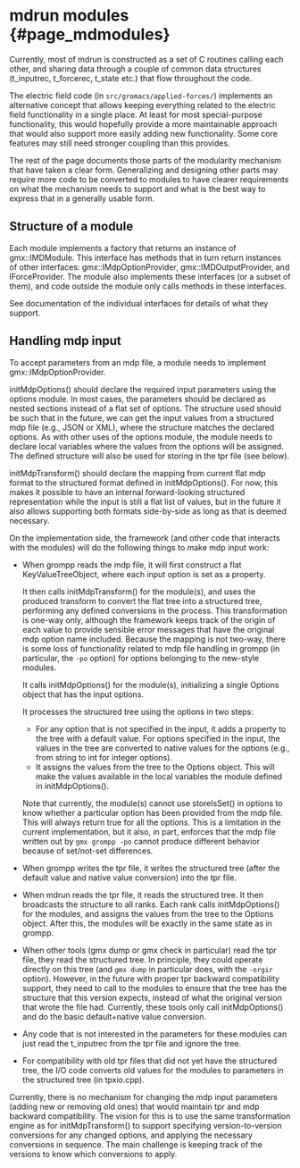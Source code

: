 mdrun modules {#page_mdmodules}
=============

Currently, most of mdrun is constructed as a set of C routines calling each
other, and sharing data through a couple of common data structures (t_inputrec,
t_forcerec, t_state etc.) that flow throughout the code.

The electric field code (in `src/gromacs/applied-forces/`) implements an
alternative concept that allows keeping everything related to the electric
field functionality in a single place.  At least for most special-purpose
functionality, this would hopefully provide a more maintainable approach that
would also support more easily adding new functionality.  Some core features
may still need stronger coupling than this provides.

The rest of the page documents those parts of the modularity mechanism that
have taken a clear form.  Generalizing and designing other parts may require
more code to be converted to modules to have clearer requirements on what the
mechanism needs to support and what is the best way to express that in a
generally usable form.

Structure of a module
---------------------

Each module implements a factory that returns an instance of gmx::IMDModule.
This interface has methods that in turn return instances of other interfaces:
gmx::IMdpOptionProvider, gmx::IMDOutputProvider, and IForceProvider.
The module also implements these interfaces (or a subset of them), and code
outside the module only calls methods in these interfaces.

See documentation of the individual interfaces for details of what they
support.

Handling mdp input
------------------

To accept parameters from an mdp file, a module needs to implement
gmx::IMdpOptionProvider.

initMdpOptions() should declare the required input parameters using the options
module.  In most cases, the parameters should be declared as nested sections
instead of a flat set of options.  The structure used should be such that in
the future, we can get the input values from a structured mdp file (e.g., JSON
or XML), where the structure matches the declared options.  As with other uses
of the options module, the module needs to declare local variables where the
values from the options will be assigned.  The defined structure will also be
used for storing in the tpr file (see below).

initMdpTransform() should declare the mapping from current flat mdp format to
the structured format defined in initMdpOptions().  For now, this makes it
possible to have an internal forward-looking structured representation while
the input is still a flat list of values, but in the future it also allows
supporting both formats side-by-side as long as that is deemed necessary.

On the implementation side, the framework (and other code that interacts with
the modules) will do the following things to make mdp input work:

* When grompp reads the mdp file, it will first construct a flat
  KeyValueTreeObject, where each input option is set as a property.

  It then calls initMdpTransform() for the module(s), and uses the produced
  transform to convert the flat tree into a structured tree, performing any
  defined conversions in the process.  This transformation is one-way only,
  although the framework keeps track of the origin of each value to provide
  sensible error messages that have the original mdp option name included.
  Because the mapping is not two-way, there is some loss of functionality
  related to mdp file handling in grompp (in particular, the `-po` option) for
  options belonging to the new-style modules.

  It calls initMdpOptions() for the module(s), initializing a single Options
  object that has the input options.

  It processes the structured tree using the options in two steps:

  * For any option that is not specified in the input, it adds a property to
    the tree with a default value.  For options specified in the input, the
    values in the tree are converted to native values for the options (e.g.,
    from string to int for integer options).
  * It assigns the values from the tree to the Options object.  This will make
    the values available in the local variables the module defined in
    initMdpOptions().

  Note that currently, the module(s) cannot use storeIsSet() in options to know
  whether a particular option has been provided from the mdp file.  This will
  always return true for all the options.  This is a limitation in the current
  implementation, but it also, in part, enforces that the mdp file written out
  by `gmx grompp -po` cannot produce different behavior because of set/not-set
  differences.

* When grompp writes the tpr file, it writes the structured tree (after the
  default value and native value conversion) into the tpr file.

* When mdrun reads the tpr file, it reads the structured tree.
  It then broadcasts the structure to all ranks.  Each rank calls
  initMdpOptions() for the modules, and assigns the values from the tree to the
  Options object.  After this, the modules will be exactly in the same state as
  in grompp.

* When other tools (gmx dump or gmx check in particular) read the tpr file,
  they read the structured tree.  In principle, they could operate directly on
  this tree (and `gmx dump` in particular does, with the `-orgir` option).
  However, in the future with proper tpr backward compatibility support, they
  need to call to the modules to ensure that the tree has the structure that
  this version expects, instead of what the original version that wrote the
  file had.  Currently, these tools only call initMdpOptions() and do the basic
  default+native value conversion.

* Any code that is not interested in the parameters for these modules can just
  read the t_inputrec from the tpr file and ignore the tree.

* For compatibility with old tpr files that did not yet have the structured
  tree, the I/O code converts old values for the modules to parameters in the
  structured tree (in tpxio.cpp).

Currently, there is no mechanism for changing the mdp input parameters (adding
new or removing old ones) that would maintain tpr and mdp backward
compatibility.  The vision for this is to use the same transformation engine as
for initMdpTransform() to support specifying version-to-version conversions for
any changed options, and applying the necessary conversions in sequence.  The
main challenge is keeping track of the versions to know which conversions to
apply.

